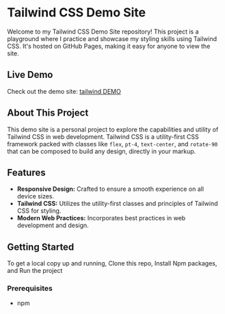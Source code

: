 # Tailwind CSS Demo Site

Welcome to my Tailwind CSS Demo Site repository! This project is a playground where I practice and showcase my styling skills using Tailwind CSS. It's hosted on GitHub Pages, making it easy for anyone to view the site.

## Live Demo

Check out the demo site: [tailwind DEMO](https://nortories.github.io/tailwind-practice/)

## About This Project

This demo site is a personal project to explore the capabilities and utility of Tailwind CSS in web development. Tailwind CSS is a utility-first CSS framework packed with classes like `flex`, `pt-4`, `text-center`, and `rotate-90` that can be composed to build any design, directly in your markup.

## Features

- **Responsive Design:** Crafted to ensure a smooth experience on all device sizes.
- **Tailwind CSS:** Utilizes the utility-first classes and principles of Tailwind CSS for styling.
- **Modern Web Practices:** Incorporates best practices in web development and design.

## Getting Started

To get a local copy up and running, Clone this repo, Install Npm packages, and Run the project

### Prerequisites

- npm
